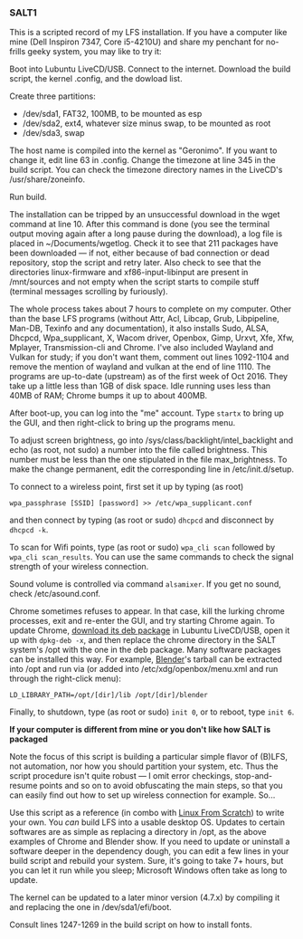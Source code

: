 ### SALT1
This is a scripted record of my LFS installation. If you have a computer like mine (Dell Inspiron 7347, Core i5-4210U) and share my penchant for no-frills geeky system, you may like to try it:

Boot into Lubuntu LiveCD/USB. Connect to the internet. Download the build script, the kernel .config, and the dowload list.

Create three partitions:
* /dev/sda1, FAT32, 100MB, to be mounted as esp
* /dev/sda2, ext4, whatever size minus swap, to be mounted as root
* /dev/sda3, swap

The host name is compiled into the kernel as "Geronimo". If you want to change it, edit line 63 in .config. Change the timezone at line 345 in the build script. You can check the timezone directory names in the LiveCD's /usr/share/zoneinfo.

Run build.

The installation can be tripped by an unsuccessful download in the wget command at line 10. After this command is done (you see the terminal output moving again after a long pause during the download), a log file is placed in ~/Documents/wgetlog. Check it to see that 211 packages have been downloaded — if not, either because of bad connection or dead repository, stop the script and retry later. Also check to see that the directories linux-firmware and xf86-input-libinput are present in /mnt/sources and not empty when the script starts to compile stuff (terminal messages scrolling by furiously).

The whole process takes about 7 hours to complete on my computer. Other than the base LFS programs (without Attr, Acl, Libcap, Grub, Libpipeline, Man-DB, Texinfo and any documentation), it also installs Sudo, ALSA, Dhcpcd, Wpa_supplicant, X, Wacom driver, Openbox, Gimp, Urxvt, Xfe, Xfw, Mplayer, Transmission-cli and Chrome. I've also included Wayland and Vulkan for study; if you don't want them, comment out lines 1092-1104 and remove the mention of wayland and vulkan at the end of line 1110. The programs are up-to-date (upstream) as of the first week of Oct 2016. They take up a little less than 1GB of disk space. Idle running uses less than 40MB of RAM; Chrome bumps it up to about 400MB.

After boot-up, you can log into the "me" account. Type `startx` to bring up the GUI, and then right-click to bring up the programs menu.

To adjust screen brightness, go into /sys/class/backlight/intel_backlight and echo (as root, not sudo) a number into the file called brightness. This number must be less than the one stipulated in the file max_brightness. To make the change permanent, edit the corresponding line in /etc/init.d/setup.

To connect to a wireless point, first set it up by typing (as root)

`wpa_passphrase [SSID] [password] >> /etc/wpa_supplicant.conf`

and then connect by typing (as root or sudo) `dhcpcd` and disconnect by `dhcpcd -k`.

To scan for Wifi points, type (as root or sudo) `wpa_cli scan` followed by `wpa_cli scan_results`. You can use the same commands to check the signal strength of your wireless connection.

Sound volume is controlled via command `alsamixer`. If you get no sound, check /etc/asound.conf.

Chrome sometimes refuses to appear. In that case, kill the lurking chrome processes, exit and re-enter the GUI, and try starting Chrome again. To update Chrome, [download its deb package](https://www.google.com/chrome/browser/desktop/) in Lubuntu LiveCD/USB, open it up with `dpkg-deb -x`, and then replace the chrome directory in the SALT system's /opt with the one in the deb package. Many software packages can be installed this way. For example, [Blender](https://www.blender.org/)'s tarball can be extracted into /opt and run via (or added into /etc/xdg/openbox/menu.xml and run through the right-click menu):

`LD_LIBRARY_PATH=/opt/[dir]/lib /opt/[dir]/blender`

Finally, to shutdown, type (as root or sudo) `init 0`, or to reboot, type `init 6`.

**If your computer is different from mine or you don't like how SALT is packaged**

Note the focus of this script is building a particular simple flavor of (B)LFS, not automation, nor how you should partition your system, etc. Thus the script procedure isn't quite robust — I omit error checkings, stop-and-resume points and so on to avoid obfuscating the main steps, so that you can easily find out how to set up wireless connection for example. So...

Use this script as a reference (in combo with [Linux From Scratch](http://www.linuxfromscratch.org/)) to write your own. You *can* build LFS into a usable desktop OS. Updates to certain softwares are as simple as replacing a directory in /opt, as the above examples of Chrome and Blender show. If you need to update or uninstall a software deeper in the dependency dough, you can edit a few lines in your build script and rebuild your system. Sure, it's going to take 7+ hours, but you can let it run while you sleep; Microsoft Windows often take as long to update.

The kernel can be updated to a later minor version (4.7.x) by compiling it and replacing the one in /dev/sda1/efi/boot.

Consult lines 1247-1269 in the build script on how to install fonts.
